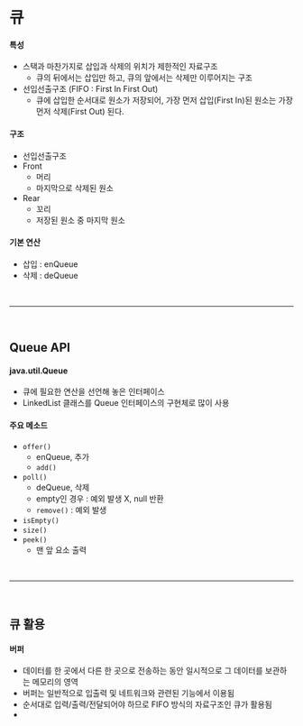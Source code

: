 # 큐

#### 특성

* 스택과 마찬가지로 삽입과 삭제의 위치가 제한적인 자료구조
  * 큐의 뒤에서는 삽입만 하고, 큐의 앞에서는 삭제만 이루어지는 구조
* 선입선출구조 (FIFO : First In First Out)
  * 큐에 삽입한 순서대로 원소가 저장되어, 가장 먼저 삽입(First In)된 원소는 가장 먼저 삭제(First Out) 된다.

#### 구조

* 선입선출구조
* Front
  * 머리
  * 마지막으로 삭제된 원소
* Rear
  * 꼬리
  * 저장된 원소 중 마지막 원소

#### 기본 연산

* 삽입 : enQueue
* 삭제 : deQueue

<br>

---

<br>

## Queue API

#### java.util.Queue

* 큐에 필요한 연산을 선언해 놓은 인터페이스
* LinkedList 클래스를 Queue 인터페이스의 구현체로 많이 사용

#### 주요 메소드

* `offer()`
  * enQueue, 추가
  * `add()`
* `poll()`
  * deQueue, 삭제
  * empty인 경우 : 예외 발생 X, null 반환
  * `remove()` : 예외 발생
* `isEmpty()`
* `size()`
* `peek()`
  * 맨 앞 요소 출력

<br>

---

<br>

## 큐 활용

#### 버퍼

* 데이터를 한 곳에서 다른 한 곳으로 전송하는 동안 일시적으로 그 데이터를 보관하는 메모리의 영역
* 버퍼는 일반적으로 입출력 및 네트워크와 관련된 기능에서 이용됨
* 순서대로 입력/출력/전달되어야 하므로 FIFO 방식의 자료구조인 큐가 활용됨
* 